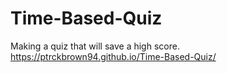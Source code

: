 # Time-Based-Quiz
Making a quiz that will save a high score.
 https://ptrckbrown94.github.io/Time-Based-Quiz/